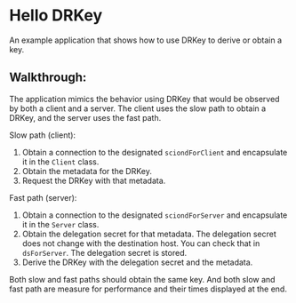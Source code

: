 # Hello DRKey

An example application that shows how to use DRKey to derive or obtain a key.

## Walkthrough:

The application mimics the behavior using DRKey that would be observed by both a client and a server.
The client uses the slow path to obtain a DRKey, and the server uses the fast path.

Slow path (client):
1. Obtain a connection to the designated `sciondForClient` and encapsulate it in the `Client` class.
1. Obtain the metadata for the DRKey.
1. Request the DRKey with that metadata.

Fast path (server):
1. Obtain a connection to the designated `sciondForServer` and encapsulate it in the `Server` class.
1. Obtain the delegation secret for that metadata. The delegation secret does not change with the destination host.
   You can check that in `dsForServer`. The delegation secret is stored.
1. Derive the DRKey with the delegation secret and the metadata.

Both slow and fast paths should obtain the same key.
And both slow and fast path are measure for performance and their times displayed at the end.
